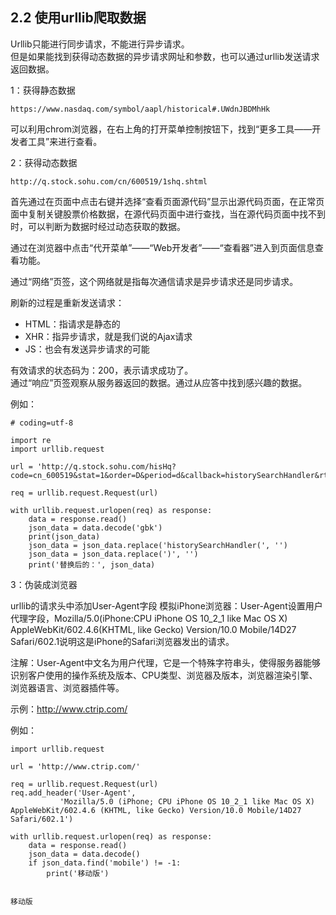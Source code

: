 ## 2.2 使用urllib爬取数据

Urllib只能进行同步请求，不能进行异步请求。  
但是如果能找到获得动态数据的异步请求网址和参数，也可以通过urllib发送请求返回数据。  

1：获得静态数据  

    https://www.nasdaq.com/symbol/aapl/historical#.UWdnJBDMhHk

可以利用chrom浏览器，在右上角的打开菜单控制按钮下，找到“更多工具——开发者工具”来进行查看。

2：获得动态数据   

    http://q.stock.sohu.com/cn/600519/1shq.shtml

首先通过在页面中点击右键并选择“查看页面源代码”显示出源代码页面，在正常页面中复制关键股票价格数据，在源代码页面中进行查找，当在源代码页面中找不到时，可以判断为数据时经过动态获取的数据。  

通过在浏览器中点击“代开菜单”——“Web开发者”——“查看器”进入到页面信息查看功能。  

通过“网络”页签，这个网络就是指每次通信请求是异步请求还是同步请求。  

刷新的过程是重新发送请求：  
* HTML：指请求是静态的  
* XHR：指异步请求，就是我们说的Ajax请求  
* JS：也会有发送异步请求的可能  

有效请求的状态码为：200，表示请求成功了。  
通过“响应”页签观察从服务器返回的数据。通过从应答中找到感兴趣的数据。  

例如：  

    # coding=utf-8

    import re
    import urllib.request

    url = 'http://q.stock.sohu.com/hisHq?code=cn_600519&stat=1&order=D&period=d&callback=historySearchHandler&rt=jsonp&0.8115656498417958'

    req = urllib.request.Request(url)

    with urllib.request.urlopen(req) as response:
        data = response.read()
        json_data = data.decode('gbk')
        print(json_data)
        json_data = json_data.replace('historySearchHandler(', '')
        json_data = json_data.replace(')', '')
        print('替换后的：', json_data)

3：伪装成浏览器  

urllib的请求头中添加User-Agent字段
模拟iPhone浏览器：User-Agent设置用户代理字段，Mozilla/5.0(iPhone:CPU iPhone OS 10_2_1 like Mac OS X)  
AppleWebKit/602.4.6(KHTML, like Gecko) Version/10.0 Mobile/14D27 Safari/602.1说明这是iPhone的Safari浏览器发出的请求。

注解：User-Agent中文名为用户代理，它是一个特殊字符串头，使得服务器能够识别客户使用的操作系统及版本、CPU类型、浏览器及版本，浏览器渲染引擎、浏览器语言、浏览器插件等。

示例：http://www.ctrip.com/

例如：

    import urllib.request

    url = 'http://www.ctrip.com/'

    req = urllib.request.Request(url)
    req.add_header('User-Agent',
               'Mozilla/5.0 (iPhone; CPU iPhone OS 10_2_1 like Mac OS X) AppleWebKit/602.4.6 (KHTML, like Gecko) Version/10.0 Mobile/14D27 Safari/602.1')

    with urllib.request.urlopen(req) as response:
        data = response.read()
        json_data = data.decode()
        if json_data.find('mobile') != -1:
            print('移动版')


    移动版
